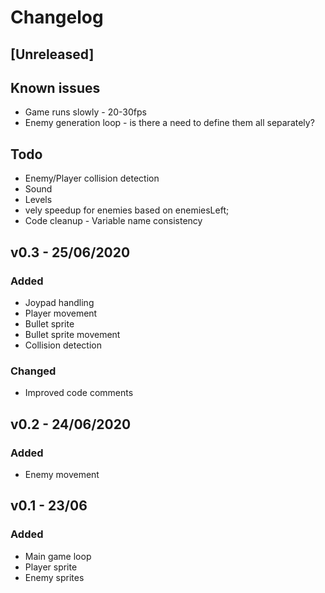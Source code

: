 # Changelog

## [Unreleased]

## Known issues
- Game runs slowly - 20-30fps
- Enemy generation loop - is there a need to define them all separately?

## Todo
- Enemy/Player collision detection
- Sound
- Levels
- vely speedup for enemies based on enemiesLeft;
- Code cleanup - Variable name consistency

## v0.3 - 25/06/2020
### Added
- Joypad handling
- Player movement
- Bullet sprite
- Bullet sprite movement
- Collision detection
### Changed
- Improved code comments

## v0.2 - 24/06/2020
### Added
- Enemy movement

## v0.1 - 23/06
### Added
- Main game loop
- Player sprite
- Enemy sprites
